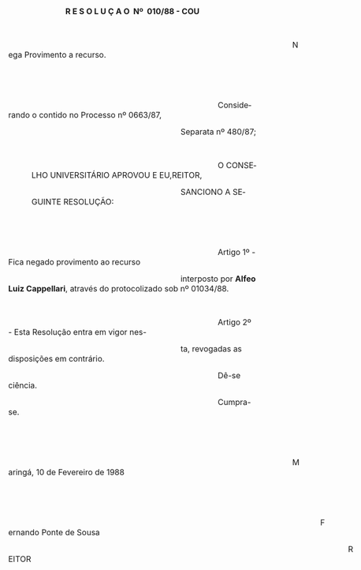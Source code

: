 <body lang=PT-BR style='tab-interval:36.0pt'>

<div class=Section1>

<p class=MsoNormal align=center style='text-align:center'><b style='mso-bidi-font-weight:
normal'><span style='font-size:12.0pt;mso-bidi-font-size:10.0pt;mso-no-proof:
yes'>R E S O L U Ç A O<span style='mso-spacerun:yes'>  </span>Nº<span
style='mso-spacerun:yes'>  </span>010/88 - COU<o:p></o:p></span></b></p>

<p class=MsoNormal><b style='mso-bidi-font-weight:normal'><span
style='font-size:12.0pt;mso-bidi-font-size:10.0pt;mso-no-proof:yes'><o:p>&nbsp;</o:p></span></b></p>

<p class=MsoNormal style='text-indent:432.35pt'><span style='font-size:12.0pt;
mso-bidi-font-size:10.0pt;mso-no-proof:yes'>Nega Provimento a recurso.<o:p></o:p></span></p>

<p class=MsoNormal style='text-indent:8.0cm'><span style='font-size:12.0pt;
mso-bidi-font-size:10.0pt;mso-no-proof:yes'><o:p>&nbsp;</o:p></span></p>

<p class=MsoNormal style='text-indent:8.0cm'><span style='font-size:12.0pt;
mso-bidi-font-size:10.0pt;mso-no-proof:yes'><o:p>&nbsp;</o:p></span></p>

<p class=MsoNormal style='text-indent:318.95pt'><span style='font-size:12.0pt;
mso-bidi-font-size:10.0pt;mso-no-proof:yes'>Considerando o contido no Processo
nº 0663/87, <o:p></o:p></span></p>

<p class=MsoNormal style='text-indent:262.25pt'><span style='font-size:12.0pt;
mso-bidi-font-size:10.0pt;mso-no-proof:yes'>Separata nº 480/87;<o:p></o:p></span></p>

<p class=MsoNormal style='text-indent:35.45pt'><span style='font-size:12.0pt;
mso-bidi-font-size:10.0pt;mso-no-proof:yes'><o:p>&nbsp;</o:p></span></p>

<p class=MsoNormal style='margin-left:35.45pt;text-indent:10.0cm'><span
style='font-size:12.0pt;mso-bidi-font-size:10.0pt;mso-no-proof:yes'>O CONSELHO
UNIVERSITÁRIO APROVOU E EU,REITOR, <o:p></o:p></span></p>

<p class=MsoNormal style='margin-left:35.45pt;text-indent:8.0cm'><span
style='font-size:12.0pt;mso-bidi-font-size:10.0pt;mso-no-proof:yes'>SANCIONO A
SEGUINTE RESOLUÇÃO:<o:p></o:p></span></p>

<p class=MsoNormal><span style='font-size:12.0pt;mso-bidi-font-size:10.0pt;
mso-no-proof:yes'><o:p>&nbsp;</o:p></span></p>

<p class=MsoNormal><span style='font-size:12.0pt;mso-bidi-font-size:10.0pt;
mso-no-proof:yes'><o:p>&nbsp;</o:p></span></p>

<p class=MsoNormal style='text-indent:318.95pt'><span style='font-size:12.0pt;
mso-bidi-font-size:10.0pt;mso-no-proof:yes'>Artigo 1º - Fica negado provimento
ao recurso<o:p></o:p></span></p>

<p class=MsoNormal style='text-indent:262.25pt'><span style='font-size:12.0pt;
mso-bidi-font-size:10.0pt;mso-no-proof:yes'>interposto por <b style='mso-bidi-font-weight:
normal'>Alfeo Luiz Cappellari</b>, através do protocolizado sob nº 01034/88.<o:p></o:p></span></p>

<p class=MsoNormal><span style='font-size:12.0pt;mso-bidi-font-size:10.0pt;
mso-no-proof:yes'><o:p>&nbsp;</o:p></span></p>

<p class=MsoNormal style='text-indent:318.95pt'><span style='font-size:12.0pt;
mso-bidi-font-size:10.0pt;mso-no-proof:yes'>Artigo 2º - Esta Resolução entra em
vigor nes-<o:p></o:p></span></p>

<p class=MsoNormal style='text-indent:262.25pt'><span style='font-size:12.0pt;
mso-bidi-font-size:10.0pt;mso-no-proof:yes'>ta, revogadas as disposições em
contrário.<o:p></o:p></span></p>

<p class=MsoNormal style='text-indent:318.95pt'><span style='font-size:12.0pt;
mso-bidi-font-size:10.0pt;mso-no-proof:yes'>Dê-se ciência.<o:p></o:p></span></p>

<p class=MsoNormal style='text-indent:318.95pt'><span style='font-size:12.0pt;
mso-bidi-font-size:10.0pt;mso-no-proof:yes'>Cumpra-se.<o:p></o:p></span></p>

<p class=MsoNormal style='text-indent:35.45pt'><span style='font-size:12.0pt;
mso-bidi-font-size:10.0pt;mso-no-proof:yes'><o:p>&nbsp;</o:p></span></p>

<p class=MsoNormal style='text-indent:35.45pt'><span style='font-size:12.0pt;
mso-bidi-font-size:10.0pt;mso-no-proof:yes'><o:p>&nbsp;</o:p></span></p>

<p class=MsoNormal style='text-indent:432.35pt'><span style='font-size:12.0pt;
mso-bidi-font-size:10.0pt;mso-no-proof:yes'>Maringá, 10 de Fevereiro de 1988<o:p></o:p></span></p>

<p class=MsoNormal style='text-indent:35.45pt'><span style='font-size:12.0pt;
mso-bidi-font-size:10.0pt;mso-no-proof:yes'><o:p>&nbsp;</o:p></span></p>

<p class=MsoNormal style='text-indent:35.45pt'><span style='font-size:12.0pt;
mso-bidi-font-size:10.0pt;mso-no-proof:yes'><o:p>&nbsp;</o:p></span></p>

<p class=MsoNormal style='text-indent:474.9pt'><span style='font-size:12.0pt;
mso-bidi-font-size:10.0pt;mso-no-proof:yes'>Fernando Ponte de Sousa<o:p></o:p></span></p>

<p class=MsoNormal style='text-indent:517.4pt'><span style='font-size:12.0pt;
mso-bidi-font-size:10.0pt;mso-no-proof:yes'>REITOR<o:p></o:p></span></p>

</div>

</body>
